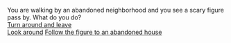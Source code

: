 You are walking by an abandoned neighborhood and you see a scary figure pass by. What do you do?  
[Turn around and leave](killer.md)    
[Look around](clown.md)
[Follow the figure to an abandoned house](door.md)